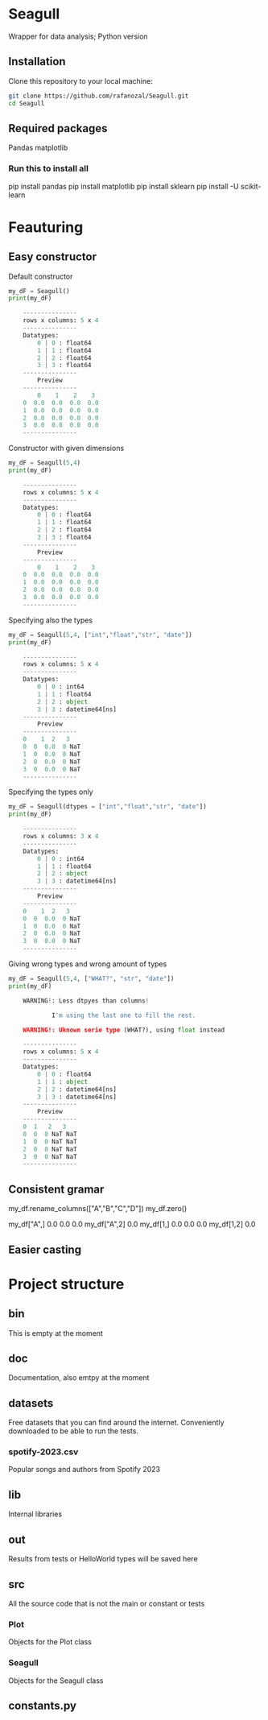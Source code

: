 # Seagull
Wrapper for data analysis; Python version

## Installation

Clone this repository to your local machine:

```bash
git clone https://github.com/rafanozal/Seagull.git
cd Seagull
```

## Required packages

Pandas
matplotlib

### Run this to install all

pip install pandas
pip install matplotlib
pip install sklearn
pip install -U scikit-learn

# Feauturing

## Easy constructor

Default constructor

```python
my_dF = Seagull()
print(my_dF)

    ---------------
    rows x columns: 5 x 4
    ---------------
    Datatypes: 
        0 | 0 : float64
        1 | 1 : float64
        2 | 2 : float64
        3 | 3 : float64
    ---------------
        Preview    
    ---------------
        0    1    2    3
    0  0.0  0.0  0.0  0.0
    1  0.0  0.0  0.0  0.0
    2  0.0  0.0  0.0  0.0
    3  0.0  0.0  0.0  0.0
    ---------------

```
Constructor with given dimensions

```python
my_dF = Seagull(5,4)
print(my_dF)

    ---------------
    rows x columns: 5 x 4
    ---------------
    Datatypes: 
        0 | 0 : float64
        1 | 1 : float64
        2 | 2 : float64
        3 | 3 : float64
    ---------------
        Preview    
    ---------------
        0    1    2    3
    0  0.0  0.0  0.0  0.0
    1  0.0  0.0  0.0  0.0
    2  0.0  0.0  0.0  0.0
    3  0.0  0.0  0.0  0.0
    ---------------

```

Specifying also the types

```python
my_dF = Seagull(5,4, ["int","float","str", "date"])
print(my_dF)

    ---------------
    rows x columns: 5 x 4
    ---------------
    Datatypes: 
        0 | 0 : int64
        1 | 1 : float64
        2 | 2 : object
        3 | 3 : datetime64[ns]
    ---------------
        Preview    
    ---------------
    0    1  2   3
    0  0  0.0  0 NaT
    1  0  0.0  0 NaT
    2  0  0.0  0 NaT
    3  0  0.0  0 NaT
    ---------------

```

Specifying the types only

```python
my_dF = Seagull(dtypes = ["int","float","str", "date"])
print(my_dF)

    ---------------
    rows x columns: 3 x 4
    ---------------
    Datatypes: 
        0 | 0 : int64
        1 | 1 : float64
        2 | 2 : object
        3 | 3 : datetime64[ns]
    ---------------
        Preview    
    ---------------
    0    1  2   3
    0  0  0.0  0 NaT
    1  0  0.0  0 NaT
    2  0  0.0  0 NaT
    3  0  0.0  0 NaT
    ---------------
```

Giving wrong types and wrong amount of types

```python
my_dF = Seagull(5,4, ["WHAT?", "str", "date"])
print(my_dF)

    WARNING!: Less dtpyes than columns!

            I'm using the last one to fill the rest.

    WARNING!: Uknown serie type (WHAT?), using float instead

    ---------------
    rows x columns: 5 x 4
    ---------------
    Datatypes: 
        0 | 0 : float64
        1 | 1 : object
        2 | 2 : datetime64[ns]
        3 | 3 : datetime64[ns]
    ---------------
        Preview    
    ---------------
    0  1   2   3
    0  0  0 NaT NaT
    1  0  0 NaT NaT
    2  0  0 NaT NaT
    3  0  0 NaT NaT
    ---------------

```

## Consistent gramar

my_df.rename_columns(["A","B","C","D"])
my_df.zero()

my_df["A",]
0.0 0.0 0.0
my_df["A",2]
0.0
my_df[1,]
0.0 0.0 0.0
my_df[1,2]
0.0

## Easier casting

# Project structure

## bin

This is empty at the moment

## doc

Documentation, also emtpy at the moment

## datasets

Free datasets that you can find around the internet. Conveniently downloaded to be able to run the tests.

### spotify-2023.csv

Popular songs and authors from Spotify 2023

## lib

Internal libraries

## out

Results from tests or HelloWorld types will be saved here

## src

All the source code that is not the main or constant or tests

### Plot

Objects for the Plot class

### Seagull

Objects for the Seagull class

## constants.py

